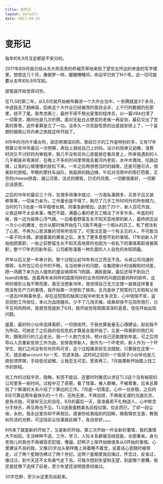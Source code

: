 ```yaml
---
title: 变形记
layout: default
date: 2017-09-25
---
```

# 变形记

每年的8,9月注定都是不安分的。

2017年的9月我已经从东大桥高贵的侨福芳草地来到了望京五环边的参差的写字楼里。想想这几个月，像做梦一样。醒醒睡睡间，命运早已转了N个弯。这一切可能要从去年的8,9月写起。

提笔就开始觉得词穷。

在TLS的第二年，从5,6月就开始被布置进一个大作业当中，一折腾就是3个多月，中途我去了趟麻袋，回来这个大作业已经被改的面目全非，上千行的数据扔在那里，结不了尾。我考虑再三，最终不得不祭出家里的程序员，以一篇VBA扫清了一切需求，期间也是几次折腾，面对无耻白占便宜的老板一再妥协，最后交出了完美的答卷。这件事算是立了一功。没多久一次奖励性质的出差就安排上了，一个星期的越南公司内审之旅就这样开始了。

9月中的河内干燥炎热，胡志明潮湿闷热，那段日子的工作是特别的多，又有17年预算又有16年最后一次预算，再加上我给自己上的码，设计的简单又幼稚，浪费时间又不讨好的内审程序，我几乎没有任何心思能放在看风景上，所幸我遇到的人几乎都是非常美好，在晚上不多的时间里带我去看河内老街，水中木偶戏，吃路边摊，让我的心情慢慢的放松下来。一年之后再想想当时的越南，还是可圈可点，很美妙的旅程。早晚的摩托车战队，挑扁担的路边摊，午后对流雨中的雨打芭蕉，正宗的cheese拼盘，湄公河景，法式的建筑，日式的风情，一切都很美好，一切都应该感恩。

之后的16年的最后三个月，在很多琐事中度过，一方面私事颇多，买房子后又装修等等，一切亲力亲为，工作量也是不得了，耗尽了几乎工作时间外的所有精力。当时的TLS也是一阵平稳增长期，同事急剧增加，达到了25个，新人百花齐放，让我这种不太会来事，嘴巴不甜，满腹心事的老员工暗淡了许多许多。年底的时候，我一边为装修心浮气躁，一边看着野蛮生长不知天高地厚的新人，最终挤压出一次小小的爆发，也许从那时候开始在TLS我不再是一个顺从的员工，有了想法有了心思，不再为心思深重的领导所信任了。可我注定是一个有主见的人，不可能当一辈子的木偶。紧接着我的爆发之后，发生了更多意想不到的事情。17年初新人开始抱团离职，一些之前野蛮生长不知天高地厚的也因为一些私下的事情离职或被离职，整个17年农历新年前，公司都弥漫着一种负面的人人自危的未知阴霾。

开年以后又是一年审计到。整个过程比起16年有过之而无不及。与母公司沟通的障碍，与外包公司合作的不畅，与当地审计的问题，与集团审计的误解和时间差，把一场跪下来为白人服务的盛会搞得鸡飞狗跳，满脸是屎，最后还得不到自己team的体恤。连着两年未同样的国家同样的业务同样的问题回着同样的邮件，这样的情形让我不寒而栗，我无法想象18年，我觉得自己无力支撑一直做这样重复而没有生产力的事情，我开始第一次想到了放弃。五月底休了短暂的几天假和父母一道去HK稍事休息，却在这短暂的缺席过程中听到太多流言，心中惴惴不安，返京回到工作岗位，本以为血雨腥风，少不了几场灾难，结果却夜不见风吹雨打，日不见鸡鸣狗吠，晃晃悠悠就到了6月。我开始觉得周围深深的恶意，信任开始出现问题。

盛夏。最好的小伙伴选择离职，一切很突然，于我也算是毫无心理建设。起初我不为所动，可她走了之后我的信任危机才算是全面开始了。又是一阵离职的雨打风吹，跟我同行的几近走光，我一个人勉力支持，预计自己还能撑到年底。可之后领导以人员重新安排工作为由，安排我带新人，我作为一个坏老师，新人作为一个坏学生，我们之间没有任何共鸣可言，这个过程痛苦却无法摆脱，只要我在这里一天，就会被account for一天，穷途末路。这时间之前的一个饭搭子小伙伴也是几欲划清界限，手段低劣幼稚，让我忍无可忍。思索再三，7月就果断开始踏上找工作的旅程。

找工作的过程辛苦，隐晦，有苦不能说，还要时时撒谎以求在TLS这个没有秘密的公司里多一些时间。过程中见了奇葩，看了怪事，被人群嘲，不被尊重，后来总算找了个靠谱的关系介绍了个靠边的工作。7月底一切落定，心中一丝安稳，之后的8月可算这两年最快乐的一个月，无拘无束，不再加班，不再做无谓的沟通交流，是有点独，可是却无比的自在。8月的最后一天，我准备若干礼物送人，心中默念分手快乐，再见再也不见。TLS送我蛋糕美名前程似锦，仅此而已，了却一段尘缘，永别，我永远爱你却不再相见，感谢你给我临别的回眸，赐我锦衣玉食，教我如何活的光鲜，可这段前尘往事就此搁下，各自安好。。。。

9月来了就是新的开始了，又是新的开始。第三次开始一件全新的事情，我的激情大不如前。生活种种不适，工作，学习，人际关系都被冻结技能，全部重来。身为老炮儿的我也不再被容忍犯错，懵逼，赶鸭子上架开始做很多从0开始的事情。心里建设不良的我，又像20岁出头那样晚上哭着睡不着觉，说着话心思随时被带走，过了两个星期仿佛过了两个世纪。这两个星期里我后悔过，怀念过，反省过，难过过，到今天还不太有勇气走下去。可每次想到失望和无望，到底哪个更糟，我还是犹豫下选择了前者，至少失望还说明我曾经做过。

30岁在即，至少从这里先站起来。
